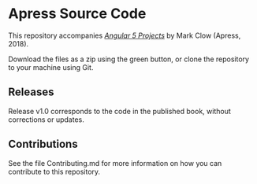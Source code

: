 # Apress Source Code

This repository accompanies [*Angular 5 Projects*](http://www.apress.com/9781484232781) by Mark Clow (Apress, 2018).

[comment]: #cover


Download the files as a zip using the green button, or clone the repository to your machine using Git.

## Releases

Release v1.0 corresponds to the code in the published book, without corrections or updates.

## Contributions

See the file Contributing.md for more information on how you can contribute to this repository.
